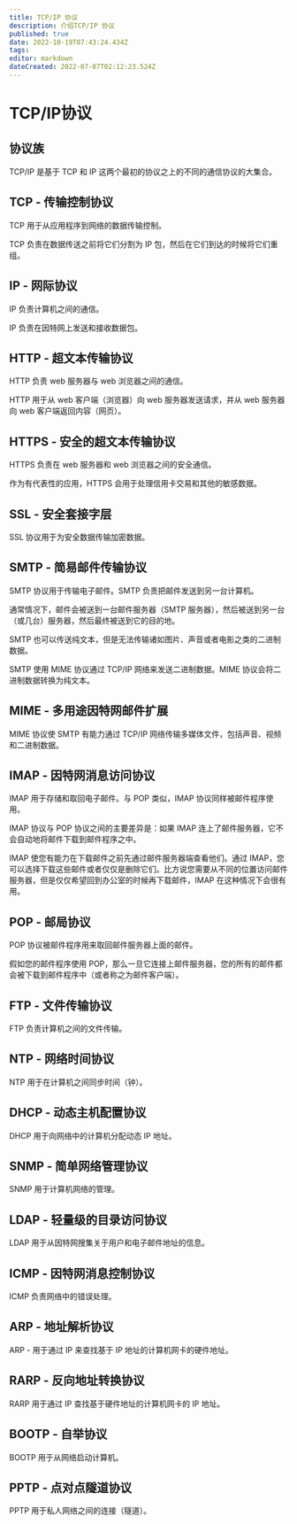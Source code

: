 ```yaml
---
title: TCP/IP 协议
description: 介绍TCP/IP 协议
published: true
date: 2022-10-19T07:43:24.434Z
tags: 
editor: markdown
dateCreated: 2022-07-07T02:12:23.524Z
---
```


# TCP/IP协议
## 协议族
TCP/IP 是基于 TCP 和 IP 这两个最初的协议之上的不同的通信协议的大集合。
## TCP - 传输控制协议
TCP 用于从应用程序到网络的数据传输控制。

TCP 负责在数据传送之前将它们分割为 IP 包，然后在它们到达的时候将它们重组。
## IP - 网际协议
IP 负责计算机之间的通信。

IP 负责在因特网上发送和接收数据包。
## HTTP - 超文本传输协议
HTTP 负责 web 服务器与 web 浏览器之间的通信。

HTTP 用于从 web 客户端（浏览器）向 web 服务器发送请求，并从 web 服务器向 web 客户端返回内容（网页）。
## HTTPS - 安全的超文本传输协议
HTTPS 负责在 web 服务器和 web 浏览器之间的安全通信。

作为有代表性的应用，HTTPS 会用于处理信用卡交易和其他的敏感数据。
## SSL - 安全套接字层
SSL 协议用于为安全数据传输加密数据。
## SMTP - 简易邮件传输协议
SMTP 协议用于传输电子邮件。SMTP 负责把邮件发送到另一台计算机。

通常情况下，邮件会被送到一台邮件服务器（SMTP 服务器），然后被送到另一台（或几台）服务器，然后最终被送到它的目的地。

SMTP 也可以传送纯文本，但是无法传输诸如图片、声音或者电影之类的二进制数据。

SMTP 使用 MIME 协议通过 TCP/IP 网络来发送二进制数据。MIME 协议会将二进制数据转换为纯文本。
## MIME - 多用途因特网邮件扩展
MIME 协议使 SMTP 有能力通过 TCP/IP 网络传输多媒体文件，包括声音、视频和二进制数据。
## IMAP - 因特网消息访问协议
IMAP 用于存储和取回电子邮件。与 POP 类似，IMAP 协议同样被邮件程序使用。

IMAP 协议与 POP 协议之间的主要差异是：如果 IMAP 连上了邮件服务器，它不会自动地将邮件下载到邮件程序之中。

IMAP 使您有能力在下载邮件之前先通过邮件服务器端查看他们。通过 IMAP，您可以选择下载这些邮件或者仅仅是删除它们。比方说您需要从不同的位置访问邮件服务器，但是仅仅希望回到办公室的时候再下载邮件，IMAP 在这种情况下会很有用。
## POP - 邮局协议
POP 协议被邮件程序用来取回邮件服务器上面的邮件。

假如您的邮件程序使用 POP，那么一旦它连接上邮件服务器，您的所有的邮件都会被下载到邮件程序中（或者称之为邮件客户端）。
## FTP - 文件传输协议
FTP 负责计算机之间的文件传输。
## NTP - 网络时间协议
NTP 用于在计算机之间同步时间（钟）。
## DHCP - 动态主机配置协议
DHCP 用于向网络中的计算机分配动态 IP 地址。
## SNMP - 简单网络管理协议
SNMP 用于计算机网络的管理。
## LDAP - 轻量级的目录访问协议
LDAP 用于从因特网搜集关于用户和电子邮件地址的信息。
## ICMP - 因特网消息控制协议
ICMP 负责网络中的错误处理。
## ARP - 地址解析协议
ARP - 用于通过 IP 来查找基于 IP 地址的计算机网卡的硬件地址。
## RARP - 反向地址转换协议
RARP 用于通过 IP 查找基于硬件地址的计算机网卡的 IP 地址。
## BOOTP - 自举协议
BOOTP 用于从网络启动计算机。
## PPTP - 点对点隧道协议
PPTP 用于私人网络之间的连接（隧道）。

